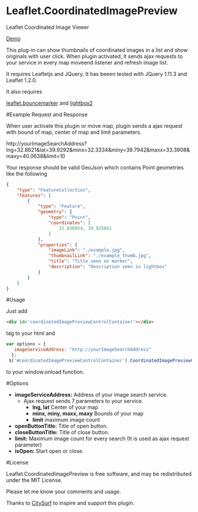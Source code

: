 # Leaflet.CoordinatedImagePreview
Leaflet Coordinated Image Viewer

<a href="https://utahemre.github.io/coordinatedimagepreviewdemo.html" target="_blank">Demo</a>

This plug-in can show thumbnails of coordinated images in a list and show originals with user click. When plugin activated, it sends ajax requests to your service in every map moveend listener and refresh image list.

It requires Leafletjs and JQuery. It has beeen tested with JQuery 1.11.3 and Leaflet 1.2.0.

It also requires

<a href="https://github.com/maximeh/leaflet.bouncemarker" target="_blank">leaflet.bouncemarker</a> and 
<a href="https://github.com/lokesh/lightbox2/" target="_blank">lightbox2</a>

#Example Request and Response

When user activate this plugin or move map, plugin sends a ajax request with bound of map, center of map and limit parameters. 

http://yourImageSearchAddress?lng=32.8621&lat=39.9292&minx=32.3334&miny=39.7942&maxx=33.3908&maxy=40.0638&limit=10 

Your response should be valid GeoJson which contains Point geometries like the following

```json
{
    "type": "FeatureCollection",
    "features": [
        {
            "type": "Feature",
            "geometry": {
                "type": "Point",
                "coordinates": [
                    32.836954, 39.925041
                ]
            },
            "properties": {
                "imageLink": "./example.jpg",
                "thumbnailLink": "./example_thumb.jpg",
                "title": "Title seen on marker",
                "description": "Description seen in lightbox"
            }
        }
    ]
}
```

#Usage

Just add   
```html
<div id='coordinatedImagePreviewControlContainer'></div>
```
tag to your html and  
```javascript
var options = {
   imageServiceAddress: "http://yourImageSearchAddress"
  };
 $('#coordinatedImagePreviewControlContainer').CoordinatedImagePreviewControl(options);
```
to your window.onload function.

#Options

- **imageServiceAddress:** Address of your image search service. 
  - Ajax request sends 7 parameters to your service.
    - **lng, lat** Center of your map
    - **minx, miny, maxx, maxy** Bounds of your map
    - **limit** maximum image count
- **openButtonTitle:** Title of open button.  
- **closeButtonTitle:** Title of close button.  
- **limit:** Maximum image count for every search (It is used as ajax request parameter)
- **isOpen:** Start open or close.

#License

Leaflet.CoordinatedImagePreview is free software, and may be redistributed under the MIT License. 

Please let me know your comments and usage. 

Thanks to <a href="http://www.citysurf.com.tr" target="_blank">CitySurf</a> to inspire and support this plugin.






